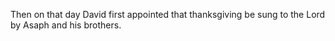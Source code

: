 Then on that day David first appointed that thanksgiving be sung to the Lord by Asaph and his brothers.
